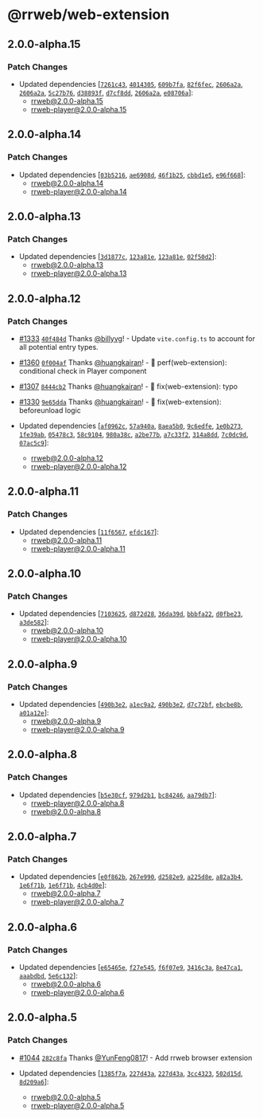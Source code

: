 # @rrweb/web-extension

## 2.0.0-alpha.15

### Patch Changes

- Updated dependencies [[`7261c43`](https://github.com/rrweb-io/rrweb/commit/7261c43f60973e88325edf832e4d0e057fbff0ae), [`4014305`](https://github.com/rrweb-io/rrweb/commit/40143059446cee5c042c007b1c2e976f36e172f5), [`609b7fa`](https://github.com/rrweb-io/rrweb/commit/609b7fac79a552f746dc880a28927dee382cd082), [`82f6fec`](https://github.com/rrweb-io/rrweb/commit/82f6fecf36413ecbc994a510144487f1de20d1d5), [`2606a2a`](https://github.com/rrweb-io/rrweb/commit/2606a2a28f2a6d897b8ae4ea3ec40ef0eeacbfaf), [`2606a2a`](https://github.com/rrweb-io/rrweb/commit/2606a2a28f2a6d897b8ae4ea3ec40ef0eeacbfaf), [`5c27b76`](https://github.com/rrweb-io/rrweb/commit/5c27b763192bda9dd91806f95df7c1cd0ab083a6), [`d38893f`](https://github.com/rrweb-io/rrweb/commit/d38893f6338facf331fd1f6e63c121120b81177d), [`d7cf8dd`](https://github.com/rrweb-io/rrweb/commit/d7cf8dd07547f6fb22ef82e341a88357c4053bd3), [`2606a2a`](https://github.com/rrweb-io/rrweb/commit/2606a2a28f2a6d897b8ae4ea3ec40ef0eeacbfaf), [`e08706a`](https://github.com/rrweb-io/rrweb/commit/e08706ae60268b6eb05c6292ef948c71bd423ce3)]:
  - rrweb@2.0.0-alpha.15
  - rrweb-player@2.0.0-alpha.15

## 2.0.0-alpha.14

### Patch Changes

- Updated dependencies [[`03b5216`](https://github.com/rrweb-io/rrweb/commit/03b5216a9403f1509b4f69d1d71ef9874277fe91), [`ae6908d`](https://github.com/rrweb-io/rrweb/commit/ae6908dcdcd7c732c1ce79eea19de5240bec1151), [`46f1b25`](https://github.com/rrweb-io/rrweb/commit/46f1b252a5919c68c68e825bd6089cc2e7d34e7c), [`cbbd1e5`](https://github.com/rrweb-io/rrweb/commit/cbbd1e55f1f7fa2eed9fa11e4152b509bdfd88f7), [`e96f668`](https://github.com/rrweb-io/rrweb/commit/e96f668c86bd0ab5dc190bb2957a170271bb2ebc)]:
  - rrweb@2.0.0-alpha.14
  - rrweb-player@2.0.0-alpha.14

## 2.0.0-alpha.13

### Patch Changes

- Updated dependencies [[`3d1877c`](https://github.com/rrweb-io/rrweb/commit/3d1877cff83d9a018630674fb6e730050ceef812), [`123a81e`](https://github.com/rrweb-io/rrweb/commit/123a81e12d072cd95d701231176d7eb2d03b3961), [`123a81e`](https://github.com/rrweb-io/rrweb/commit/123a81e12d072cd95d701231176d7eb2d03b3961), [`02f50d2`](https://github.com/rrweb-io/rrweb/commit/02f50d260cfe72209c94de1679336737f238e216)]:
  - rrweb@2.0.0-alpha.13
  - rrweb-player@2.0.0-alpha.13

## 2.0.0-alpha.12

### Patch Changes

- [#1333](https://github.com/rrweb-io/rrweb/pull/1333) [`40f484d`](https://github.com/rrweb-io/rrweb/commit/40f484d088390b480f088d1b1c1c152641cd5878) Thanks [@billyvg](https://github.com/billyvg)! - Update `vite.config.ts` to account for all potential entry types.

- [#1360](https://github.com/rrweb-io/rrweb/pull/1360) [`0f004af`](https://github.com/rrweb-io/rrweb/commit/0f004af18dd8ba204fd80a68328fc48bf229e7f0) Thanks [@huangkairan](https://github.com/huangkairan)! - 🎈 perf(web-extension): conditional check in Player component

- [#1307](https://github.com/rrweb-io/rrweb/pull/1307) [`8444cb2`](https://github.com/rrweb-io/rrweb/commit/8444cb2dad6ceb4bef3e32a6adba05ab65b56e52) Thanks [@huangkairan](https://github.com/huangkairan)! - 🐞 fix(web-extension): typo

- [#1330](https://github.com/rrweb-io/rrweb/pull/1330) [`9e65dda`](https://github.com/rrweb-io/rrweb/commit/9e65dda258c9b8169a4a6486b5c018f42f6c512a) Thanks [@huangkairan](https://github.com/huangkairan)! - 🐞 fix(web-extension): beforeunload logic

- Updated dependencies [[`af0962c`](https://github.com/rrweb-io/rrweb/commit/af0962cc6c80b693bbc622520032d17342685cf6), [`57a940a`](https://github.com/rrweb-io/rrweb/commit/57a940afac0bdd14cd82937915d53110b5311673), [`8aea5b0`](https://github.com/rrweb-io/rrweb/commit/8aea5b00a4dfe5a6f59bd2ae72bb624f45e51e81), [`9c6edfe`](https://github.com/rrweb-io/rrweb/commit/9c6edfe2261680b4e92284be69f9d183b1eca8f4), [`1e0b273`](https://github.com/rrweb-io/rrweb/commit/1e0b27382210db0168d2a79d82c13698082b0983), [`1fe39ab`](https://github.com/rrweb-io/rrweb/commit/1fe39ab0db7f5d2b04f4a4f39fb5c0cfee33a1f8), [`05478c3`](https://github.com/rrweb-io/rrweb/commit/05478c36dde03a118099783d908bb3e465e9859c), [`58c9104`](https://github.com/rrweb-io/rrweb/commit/58c9104eddc8b7994a067a97daae5684e42f892f), [`980a38c`](https://github.com/rrweb-io/rrweb/commit/980a38c816d763833fc3491f56d03c959a41122d), [`a2be77b`](https://github.com/rrweb-io/rrweb/commit/a2be77b82826c4be0e7f3c7c9f7ee50476d5f6f8), [`a7c33f2`](https://github.com/rrweb-io/rrweb/commit/a7c33f2093c4d92faf7ae25e8bb0e088d122c13b), [`314a8dd`](https://github.com/rrweb-io/rrweb/commit/314a8dde5a13095873b89d07bac7c949918bf817), [`7c0dc9d`](https://github.com/rrweb-io/rrweb/commit/7c0dc9dfe1564c9d6624557c5b394e7844955882), [`07ac5c9`](https://github.com/rrweb-io/rrweb/commit/07ac5c9e1371824ec3ffb705f9250bbe10f4b73e)]:
  - rrweb@2.0.0-alpha.12
  - rrweb-player@2.0.0-alpha.12

## 2.0.0-alpha.11

### Patch Changes

- Updated dependencies [[`11f6567`](https://github.com/rrweb-io/rrweb/commit/11f6567fd81ef9ed0f954a7b6d5e39653f56004f), [`efdc167`](https://github.com/rrweb-io/rrweb/commit/efdc167ca6c039d04af83612e3d92498bb9b41a7)]:
  - rrweb@2.0.0-alpha.11
  - rrweb-player@2.0.0-alpha.11

## 2.0.0-alpha.10

### Patch Changes

- Updated dependencies [[`7103625`](https://github.com/rrweb-io/rrweb/commit/7103625b4683cbd75732ee03973e38f573847b1c), [`d872d28`](https://github.com/rrweb-io/rrweb/commit/d872d2809e3ec8d6ff5d3d5f43bc81aff70e7548), [`36da39d`](https://github.com/rrweb-io/rrweb/commit/36da39db366a9f80c28549771ed331090a1c6647), [`bbbfa22`](https://github.com/rrweb-io/rrweb/commit/bbbfa226fc5882a01ecc1607b713f0caf797775e), [`d0fbe23`](https://github.com/rrweb-io/rrweb/commit/d0fbe23c632021410a6dd45f9028a9a012467261), [`a3de582`](https://github.com/rrweb-io/rrweb/commit/a3de582e9c32be9e0ccd84bb7df756af6b0594f7)]:
  - rrweb@2.0.0-alpha.10
  - rrweb-player@2.0.0-alpha.10

## 2.0.0-alpha.9

### Patch Changes

- Updated dependencies [[`490b3e2`](https://github.com/rrweb-io/rrweb/commit/490b3e2b62b62d61e6f6f5391d5b879194c9a221), [`a1ec9a2`](https://github.com/rrweb-io/rrweb/commit/a1ec9a273e6634eec67098fdd880ee681648fbbd), [`490b3e2`](https://github.com/rrweb-io/rrweb/commit/490b3e2b62b62d61e6f6f5391d5b879194c9a221), [`d7c72bf`](https://github.com/rrweb-io/rrweb/commit/d7c72bff0724b46a6fa94af455220626a27104fe), [`ebcbe8b`](https://github.com/rrweb-io/rrweb/commit/ebcbe8b0d746a0a4c07d3530387f920900f35215), [`a01a12e`](https://github.com/rrweb-io/rrweb/commit/a01a12ef6769f26aa922ccd6ac76499f0837f0c2)]:
  - rrweb@2.0.0-alpha.9
  - rrweb-player@2.0.0-alpha.9

## 2.0.0-alpha.8

### Patch Changes

- Updated dependencies [[`b5e30cf`](https://github.com/rrweb-io/rrweb/commit/b5e30cf6cc7f5335d674ef1917a92bdf2895fe9e), [`979d2b1`](https://github.com/rrweb-io/rrweb/commit/979d2b1847a3d05e2731722952e4d6bd8be54f40), [`bc84246`](https://github.com/rrweb-io/rrweb/commit/bc84246f78849a80dbb8fe9b4e76117afcc5c3f7), [`aa79db7`](https://github.com/rrweb-io/rrweb/commit/aa79db7568578ea3a413292450cd64f07481e5dd)]:
  - rrweb-player@2.0.0-alpha.8
  - rrweb@2.0.0-alpha.8

## 2.0.0-alpha.7

### Patch Changes

- Updated dependencies [[`e0f862b`](https://github.com/rrweb-io/rrweb/commit/e0f862bac7dbaa9cfd778f5ef0f5f3fd8cbe6def), [`267e990`](https://github.com/rrweb-io/rrweb/commit/267e990dc0e45a5acaaa3ee89db7ae9171520d54), [`d2582e9`](https://github.com/rrweb-io/rrweb/commit/d2582e9a81197130cd93bc1dd778e16fddfb0be3), [`a225d8e`](https://github.com/rrweb-io/rrweb/commit/a225d8e1412a69a761c22eb45565fff0b0ce5c11), [`a82a3b4`](https://github.com/rrweb-io/rrweb/commit/a82a3b42b125aaaea607410b49f012933466c523), [`1e6f71b`](https://github.com/rrweb-io/rrweb/commit/1e6f71b3cddcfafe78b9e40edfbd75e485702e4e), [`1e6f71b`](https://github.com/rrweb-io/rrweb/commit/1e6f71b3cddcfafe78b9e40edfbd75e485702e4e), [`4cb4d0e`](https://github.com/rrweb-io/rrweb/commit/4cb4d0e95a540a366bdec157fe78d9f099514818)]:
  - rrweb@2.0.0-alpha.7
  - rrweb-player@2.0.0-alpha.7

## 2.0.0-alpha.6

### Patch Changes

- Updated dependencies [[`e65465e`](https://github.com/rrweb-io/rrweb/commit/e65465e808178a80a4ba84970f02162ba812955e), [`f27e545`](https://github.com/rrweb-io/rrweb/commit/f27e545e1871ed2c1753d37543f556e8ddc406b4), [`f6f07e9`](https://github.com/rrweb-io/rrweb/commit/f6f07e953376634a4caf28ff8cbfed5a017c4347), [`3416c3a`](https://github.com/rrweb-io/rrweb/commit/3416c3a769e2bd2ddfbb88f5c4ff139871c567be), [`8e47ca1`](https://github.com/rrweb-io/rrweb/commit/8e47ca1021ebb4fc036b37623ef10abf7976d6dd), [`aaabdbd`](https://github.com/rrweb-io/rrweb/commit/aaabdbdff5df2abd1a294c40ed89e74bf8b2ec7c), [`5e6c132`](https://github.com/rrweb-io/rrweb/commit/5e6c132a4d0e5f5524b2201d6a73dae62b4a0877)]:
  - rrweb@2.0.0-alpha.6
  - rrweb-player@2.0.0-alpha.6

## 2.0.0-alpha.5

### Patch Changes

- [#1044](https://github.com/rrweb-io/rrweb/pull/1044) [`282c8fa`](https://github.com/rrweb-io/rrweb/commit/282c8fa415318e56e8b63fa30ce3f173813b39c3) Thanks [@YunFeng0817](https://github.com/YunFeng0817)! - Add rrweb browser extension

- Updated dependencies [[`1385f7a`](https://github.com/rrweb-io/rrweb/commit/1385f7acc0052f83be1458a7b00e18c026ee393f), [`227d43a`](https://github.com/rrweb-io/rrweb/commit/227d43abb93d57cadc70c760b28c46911bf7d8ff), [`227d43a`](https://github.com/rrweb-io/rrweb/commit/227d43abb93d57cadc70c760b28c46911bf7d8ff), [`3cc4323`](https://github.com/rrweb-io/rrweb/commit/3cc4323094065a12f8b65afecd45061d604e245f), [`502d15d`](https://github.com/rrweb-io/rrweb/commit/502d15df9f7f43b3408ccfbb3f14c4bb007883c4), [`8d209a6`](https://github.com/rrweb-io/rrweb/commit/8d209a62f31c4c80e3e5bc36e47d7282ee854ac7)]:
  - rrweb@2.0.0-alpha.5
  - rrweb-player@2.0.0-alpha.5
